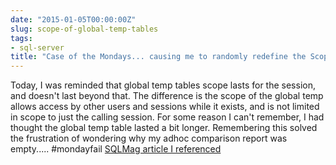 ```yaml
---
date: "2015-01-05T00:00:00Z"
slug: scope-of-global-temp-tables
tags:
- sql-server
title: "Case of the Mondays... causing me to randomly redefine the Scope of Global"
---
```


Today, I was reminded that global temp tables scope lasts for the session, and doesn't last beyond that. The difference is the scope of the global temp allows access by other users and sessions while it exists, and is not limited in scope to just the calling session. For some reason I can't remember, I had thought the global temp table lasted a bit longer. Remembering this solved the frustration of wondering why my adhoc comparison report was empty..... #mondayfail [SQLMag article I referenced](http://goo.gl/FCs8lv)
